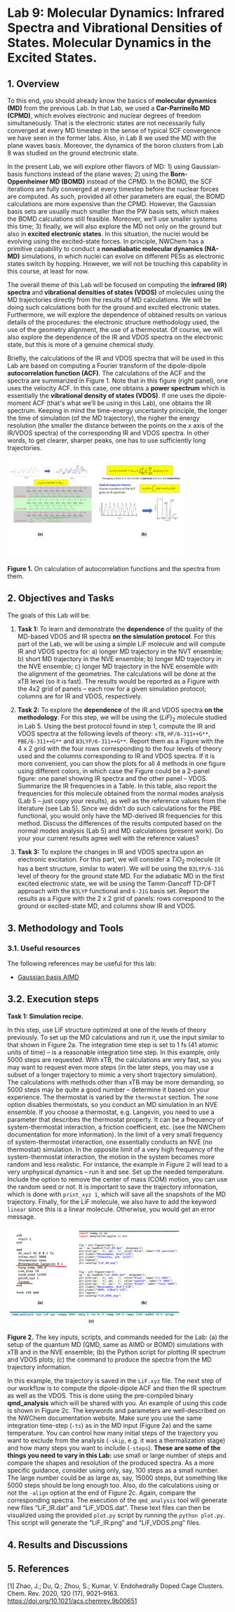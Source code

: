# Lab 9: Molecular Dynamics: Infrared Spectra and Vibrational Densities of States. Molecular Dynamics in the Excited States.

## 1. Overview

To this end, you should already know the basics of **molecular dynamics (MD)** from the previous Lab. In that Lab, we used a **Car-Parrinello MD (CPMD)**, which evolves electronic 
and nuclear degrees of freedom simultaneously. That is the electronic states are not necessarily fully converged at every MD timestep in the sense of typical SCF convergence 
we have seen in the former labs. Also, in Lab 8 we used the MD with the plane waves basis. Moreover, the dynamics of the boron clusters from Lab 8 was studied on the 
ground electronic state. 

In the present Lab, we will explore other flavors of MD: 1) using Gaussian-basis functions instead of the plane waves; 2) using the **Born-Oppenheimer MD (BOMD)** instead of 
the CPMD. In the BOMD, the SCF iterations are fully converged at every timestep before the nuclear forces are computed. As such, provided all other parameters are equal, 
the BOMD calculations are more expensive than the CPMD. However, the Gaussian basis sets are usually much smaller than the PW basis sets, which makes the BOMD calculations 
still feasible. Moreover, we’ll use smaller systems this time; 3) finally, we will also explore the MD not only on the ground but also in **excited electronic states**. 
In this situation, the nuclei would be evolving using the excited-state forces. In principle, NWChem has a primitive capability to conduct a **nonadiabatic molecular dynamics (NA-MD)**
simulations, in which nuclei can evolve on different PESs as electronic states switch by hopping. However, we will not be touching this capability in this course, at least for now.

The overall theme of this Lab will be focused on computing the **infrared (IR) spectra** and **vibrational densities of states (VDOS)** of molecules using the MD trajectories directly 
from the results of MD calculations. We will be doing such calculations both for the ground and excited electronic states. Furthermore, we will explore the dependence of obtained results 
on various details of the procedures: the electronic structure methodology used, the use of the geometry alignment, the use of a thermostat. Of course, we will also explore 
the dependence of the IR and VDOS spectra on the electronic state, but this is more of a genuine chemical study. 

Briefly, the calculations of the IR and VDOS spectra that will be used in this Lab are based on computing a Fourier transform of the dipole-dipole **autocorrelation function (ACF)**. 
The calculations of the ACF and the spectra are summarized in Figure 1. Note that in this figure (right panel), one uses the velocity ACF. In this case, one obtains a **power spectrum** 
which is essentially the **vibrational density of states (VDOS)**. If one uses the dipole-moment ACF (that's what we’ll be using in this Lab), one obtains the IR spectrum. 
Keeping in mind the time-energy uncertainty principle, the longer the time of simulation (of the MD trajectory), the higher the energy resolution (the smaller the distance between 
the points on the x axis of the IR/VDOS spectra) of the corresponding IR and VDOS spectra. In other words, to get clearer, sharper peaks, one has to use sufficiently long trajectories.

<img src="Slide1.PNG" width="80%"/>

**Figure 1.** On calculation of autocorrelation functions and the spectra from them. 

## 2. Objectives and Tasks

The goals of this Lab will be:

1)	**Task 1:** To learn and demonstrate the **dependence** of the quality of the MD-based VDOS and IR spectra **on the simulation protocol**.
   For this part of the Lab, we will be using a simple LiF molecule and will compute IR and VDOS spectra for: a) longer MD trajectory in the NVT ensemble;
  	b) short MD trajectory in the NVE ensemble; b) longer MD trajectory in the NVE ensemble; c) longer MD trajectory in the NVE ensemble with the alignment of the geometries.
  	The calculations will be done at the xTB level (so it is fast). The results would be reported as a Figure with the 4x2 grid of panels – each row for a given simulation
  	protocol; columns are for IR and VDOS, respectively.

2)	**Task 2:** To explore the **dependence** of the IR and VDOS spectra **on the methodology**. For this step, we will be using the $(LiF)_2$ molecule studied in Lab 5.
   Using the best protocol found in step 1, compute the IR and VDOS spectra at the following levels of theory: `xTB`, `HF/6-311++G**`, `PBE/6-311++G**` and `B3LYP/6-311++G**`.
  	Report them as a Figure with the 4 x 2 grid with the four rows corresponding to the four levels of theory used and the columns corresponding to IR and VDOS spectra.
  	If it is more convenient, you can show the plots for all 4 methods in one figure using different colors, in which case the Figure could be a 2-panel figure: one panel
  	showing IR spectra and the other panel – VDOS. Summarize the IR frequencies in a Table. In this table, also report the frequencies for this molecule obtained from the
  	normal modes analysis (Lab 5 – just copy your results), as well as the reference values from the literature (see Lab 5). Since we didn’t do such calculations for the PBE
  	functional, you would only have the MD-derived IR frequencies for this method. Discuss the differences of the results computed based on the normal modes analysis (Lab 5)
  	and MD calculations (present work). Do your your current results agree well with the reference values?

3)	**Task 3:** To explore the changes in IR and VDOS spectra upon an electronic excitation. For this part, we will consider a $TiO_2$ molecule (it has a bent structure,
   similar to water). We will be using the `B3LYP/6-31G` level of theory for the ground state MD. For the adiabatic MD in the first excited electronic state, we will be using
  	the Tamm-Dancoff TD-DFT approach with the `B3LYP` functional and `6-31G` basis set. Report the results as a Figure with the 2 x 2 grid of panels: rows correspond to
  	the ground or excited-state MD, and columns show IR and VDOS. 


## 3. Methodology and Tools

### 3.1. Useful resources
The following references may be useful for this lab:

- [Gaussian basis AIMD](https://nwchemgit.github.io/Gaussian-Basis-AIMD.html)

## 3.2. Execution steps

**Task 1: Simulation recipe.**

In this step, use LiF structure optimized at one of the levels of theory previously. To set up the MD calculations and run it, use the input similar to that shown in Figure 2a. 
The integration time step is set to 1 fs (41 atomic units of time) – is a reasonable integration time step. In this example, only 5000 steps are requested. With xTB, the calculations 
are very fast, so you may want to request even more steps (in the later steps, you may use a subset of a longer trajectory to mimic a very short trajectory simulation). 
The calculations with methods other than xTB may be more demanding, so 5000 steps may be quite a good number – determine it based on your experience. The thermostat is 
varied by the `thermostat` section. The `none` option disables thermostats, so you conduct an MD simulation in an NVE ensemble. If you choose a thermostat, e.g. Langevin, 
you need to use a parameter that describes the thermostat property. It can be a frequency of system-thermostat interaction, a friction coefficient, etc. (see the NWChem 
documentation for more information). In the limit of a very small frequency of system-thermostat interaction, one essentially conducts an NVE (no thermostat) simulation. 
In the opposite limit of a very high frequency of the system-thermostat interaction, the motion in the system becomes more random and less realistic. For instance, the example 
in Figure 2 will lead to a very unphysical dynamics – run it and see. Set up the needed temperature. Include the option to remove the center of mass (COM) motion, you can use the 
random seed or not. It is important to save the trajectory information, which is done with `print_xyz 1`, which will save all the snapshots of the MD trajectory. 
Finally, for the LiF molecule, we also have to add the keyword `linear` since this is a linear molecule. Otherwise, you would get an error message. 


<img src="Slide2.PNG" width="80%"/>

**Figure 2.** The key inputs, scripts, and commands needed for the Lab: (a) the setup of the quantum MD (QMD, same as AIMD or BOMD) simulations with xTB and in 
the NVE ensemble; (b) the Python script for plotting IR spectrum and VDOS plots; (c) the command to produce the spectra from the MD trajectory information. 


In this example, the trajectory is saved in the `LiF.xyz` file. The next step of our workflow is to compute the dipole-dipole ACF and then the IR spectrum as well as the VDOS. 
This is done using the pre-compiled binary **qmd_analysis** which will be shared with you. An example of using this code is shown in Figure 2c. The keywords and parameters 
are well-described on the NWChem documentation website. Make sure you use the same integration time-step (`-ts`) as in the MD input (Figure 2a) and the same temperature. 
You can control how many initial steps of the trajectory you want to exclude from the analysis (`-skip`, e.g. it was a thermalization stage) and how many steps you want to 
include (`-steps`). **These are some of the things you need to vary in this Lab:** use small or large number of steps and compare the shapes and resolution of the produced 
spectra. As a more specific guidance, consider using only, say, 100 steps as a small number. The large number could be as large as, say, 15000 steps, but something like 5000 steps 
should be long enough too. Also, do the calculations using or not the `-align` option at the end of Figure 2c. Again, compare the corresponding spectra. 
The execution of the `qmd_analysis` tool will generate new files “LiF_IR.dat” and “LiF_VDOS.dat”. These text files can then be visualized using the provided `plot.py` 
script by running the `python plot.py`. This script will generate the “LiF_IR.png” and “LiF_VDOS.png” files. 



## 4. Results and Discussions


## 5. References

[1]	Zhao, J.; Du, Q.; Zhou, S.; Kumar, V. Endohedrally Doped Cage Clusters. Chem. Rev. 2020, 120 (17), 9021–9163. https://doi.org/10.1021/acs.chemrev.9b00651






